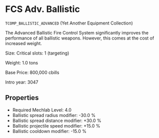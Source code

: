 # FCS Adv. Ballistic

`TCOMP_BALLISTIC_ADVANCED` (Yet Another Equipment Collection)

The Advanced Ballistic Fire Control System significantly improves the performance of all ballistic weapons. However, this comes at the cost of increased weight.

Size: Critical slots: 1 (targeting)

Weight: 1.0 tons

Base Price: 800,000 cbills

Intro year: 3047

## Properties
* Required Mechlab Level: 4.0 
* Ballistic spread radius modifier: -30.0 %
* Ballistic spread distance modifier: +30.0 %
* Ballistic projectile speed modifier: +15.0 %
* Ballistic cooldown modifier: -15.0 %
